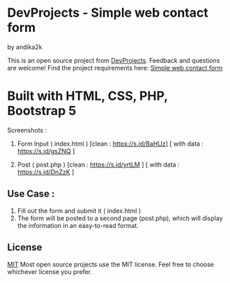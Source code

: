 # DevProjects - Simple web contact form 
by andika2k

This is an open source project from [DevProjects](http://www.codementor.io/projects). Feedback and questions are welcome!
Find the project requirements here: [Simple web contact form](https://www.codementor.io/projects/web/create-a-contact-form-b2n9ltrdy1)

# Built with HTML, CSS, PHP, Bootstrap 5
Screenshots :

1. Form Input ( index.html ) [clean : https://s.id/BaHUz] [ with data : https://s.id/gsZNQ ]
   
2. Post ( post.php ) [clean : https://s.id/yrtLM ] [ with data : https://s.id/DnZzK ]

## Use Case :
1. Fill out the form and submit it ( index.html )
2. The form will be posted to a second page (post.php), which will display the information in an easy-to-read format.

## License
[MIT](https://choosealicense.com/licenses/mit/)
Most open source projects use the MIT license. Feel free to choose whichever license you prefer.
